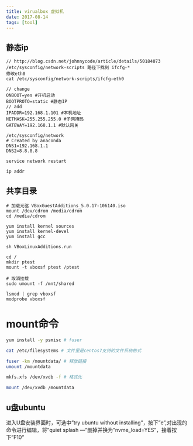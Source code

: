 ```yaml
---
title: virualbox 虚拟机
date: 2017-08-14
tags: [tool]
---
```


## 静态ip
```
// http://blog.csdn.net/johnnycode/article/details/50184073
/etc/sysconfig/network-scripts 路径下找到 ifcfg-*
修改eth0
cat /etc/sysconfig/network-scripts/ifcfg-eth0

// change
ONBOOT=yes #开机启动
BOOTPROTO=static #静态IP
// add
IPADDR=192.168.1.101 #本机地址
NETMASK=255.255.255.0 #子网掩码
GATEWAY=192.168.1.1 #默认网关

/etc/sysconfig/network
# Created by anaconda
DNS1=192.168.1.1
DNS2=8.8.8.8

service network restart

ip addr
```

## 共享目录
```
# 加载光驱 VBoxGuestAdditions_5.0.17-106140.iso
mount /dev/cdrom /media/cdrom
cd /media/cdrom

yum install kernel sources
yum install kernel-devel
yum install gcc

sh VBoxLinuxAdditions.run

cd /
mkdir ptest
mount -t vboxsf ptest /ptest

# 取消挂载
sudo umount -f /mnt/shared

lsmod | grep vboxsf
modprobe vboxsf
```

# mount命令
```sh
yum install -y psmisc # fuser

cat /etc/filesystems # 文件里是centos7支持的文件系统格式

fuser -km /mountdata/ # 释放链接
umount /mountdata

mkfs.xfs /dev/xvdb -f # 格式化

mount /dev/xvdb /mountdata
```

## u盘ubuntu
进入U盘安装界面时，可选中”try ubuntu without installing”，按下”e”,对出现的命令进行编辑，将”quiet splash —”删掉并换为”nvme_load=YES”，接着按下”F10”
